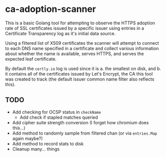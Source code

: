 # ca-adoption-scanner

This is a basic Golang tool for attempting to observe the HTTPS adoption rate of SSL certificates
issued by a specific issuer using entries in a Certificate Transparency log as it's initial data
source.

Using a filtered list of X509 certificates the scanner will attempt to connect to each DNS name
specified in a certificate and collect various information about whether the name is available,
serves HTTPS, and serves the expected leaf certificate.

By default the `certly.io` log is used since it is a. the smallest on disk, and b. it contains
all of the certificates issued by Let's Encrypt, the CA this tool was created to track (the
default issuer common name filter also reflects this). 

## TODO

* Add checking for OCSP status in `checkName`
  * Add check if stapled matches queried
* Add cipher suite strength conversion (I forget how chromium does this...)
* Add method to randomly sample from filtered chan (or via `entries.Map` again maybe?)
* Add method to record stats to disk
* Cleanup many... things
